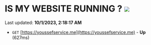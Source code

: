 # IS MY WEBSITE RUNNING ? [![](https://img.shields.io/static/v1?label=Sponsor&message=%E2%9D%A4&logo=GitHub&color=%23fe8e86)](https://github.com/sponsors/<username>)

Last updated: **10/1/2023, 2:18:17 AM**

- `GET` [https://youssefservice.me](https://youssefservice.me) - **Up** (627ms)
